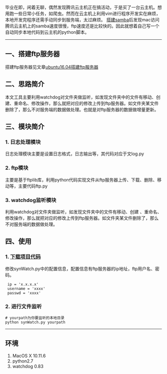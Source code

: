 毕业在即，闲着无聊，偶然发现腾讯云主机正在搞活动，于是买了一台云主机。想用跑一些日常小任务，如爬虫。然而在云主机上利用vim进行程序开发实在麻烦，本地开发完程序还需手动同步到服务端，太过麻烦。
[搭建samba](https://blog.csdn.net/linhai1028/article/details/80200256)后发现mac访问腾讯云主机上的samba速度很慢，ftp速度还是比较快的。因此就想着自己写一个自动同步本地代码到云主机的python脚本。

-----

## 一、搭建ftp服务器
搭建ftp服务器见文章[ubuntu16.04搭建ftp服务器](https://blog.csdn.net/linhai1028/article/details/80197254)

## 二、思路简介
本文工具主要利用watchdog对文件夹做监听，如发现文件夹中的文件有移动、创建、重命名、修改操作，那么就把对应的修改上传到ftp服务器。如文件夹某文件删除了，那么不对服务端的数据做处理。也就是对ftp服务器的数据做增量更新。

## 三、模块简介
### 1. 日志处理模块
日志处理模块主要是设置日志格式，日志输出等，其代码对应于文log.py
### 2. ftp模块
主要是基于ftplib库，利用python代码实现文件从ftp服务器上传、下载、删除、移动等，主要代码ftp.py
### 3. watchdog监听模块
利用watchdog对文件夹做监听，如发现文件夹中的文件有移动、创建
、重命名、修改操作，那么就把对应的修改上传到ftp服务器。如文件夹某文件删除了，那么不对服务端的数据做处理。

## 四、使用

### 1. [下载项目代码](https://github.com/hailinli/synWatch/archive/7080c7d58b7852927caa448dfef0bc41e38dfe38.zip)
修改synWatch.py中的配置信息，配置信息有ftp服务器的ip地址，ftp用户名、密码。

```
 ip = 'x.x.x.x'
 username = 'xxxx'
 passwd = 'xxxx'
```
### 2. 进行文件监听
```
# yourpath为你要监听的本地目录
python synWatch.py yourpath
```

------

## 环境
1. MacOS X 10.11.6
2. python2.7
3. watchdog 0.83 



